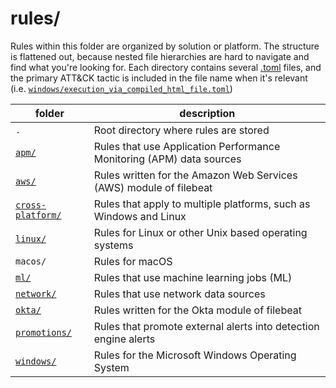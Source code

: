 # rules/

Rules within this folder are organized by solution or platform. The structure is flattened out, because nested file hierarchies are hard to navigate and find what you're looking for. Each directory contains several [.toml](https://github.com/toml-lang/toml) files, and the primary ATT&CK tactic is included in the file name when it's relevant (i.e. [`windows/execution_via_compiled_html_file.toml`](windows/execution_via_compiled_html_file.toml))  

| folder                              |  description                                                         |
|-------------------------------------|----------------------------------------------------------------------|
| `.`                                 | Root directory where rules are stored                                |
| [`apm/`](apm)                       | Rules that use Application Performance Monitoring (APM) data sources |
| [`aws/`](aws)                       | Rules written for the Amazon Web Services (AWS) module of filebeat   |
| [`cross-platform/`](cross-platform) | Rules that apply to multiple platforms, such as Windows and Linux    |
| [`linux/`](linux)                   | Rules for Linux or other Unix based operating systems                |
| `macos/`                            | Rules for macOS                                                      |
| [`ml/`](ml)                         | Rules that use machine learning jobs (ML)                            |
| [`network/`](network)               | Rules that use network data sources                                  |
| [`okta/`](okta)                     | Rules written for the Okta module of filebeat                        |
| [`promotions/`](promotions)         | Rules that promote external alerts into detection engine alerts      |
| [`windows/`](windows)               | Rules for the Microsoft Windows Operating System                     |

